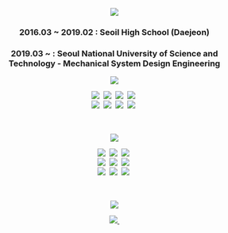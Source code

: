 <p align="center">
  <img src="https://readme-typing-svg.demolab.com/?lines=%F0%9F%93%96+Education+%F0%9F%93%96&font=Fira%20Code&center=true&width=380&height=50&duration=1000&pause=5000">
</p>

<h3 align="center">2016.03 ~ 2019.02 : Seoil High School (Daejeon)</h3>
<h3 align="center">2019.03 ~         : Seoul National University of Science and Technology - Mechanical System Design Engineering</h3>

<!--내용 부분-->
<p align="center">
  <img src="https://readme-typing-svg.demolab.com/?lines=%E2%9C%A8+Tech+Stack+%E2%9C%A8&font=Fira%20Code&center=true&width=380&height=50&duration=1000&pause=5000">
</p>
<div align="center">
  <img src="https://img.shields.io/badge/c-A8B9CC?style=for-the-badge&logo=c&logoColor=white" />&nbsp
  <img src="https://img.shields.io/badge/c++-00599C?style=for-the-badge&logo=cplusplus&logoColor=white" />&nbsp
  <img src="https://img.shields.io/badge/c%23-512BD4?style=for-the-badge&logo=csharp&logoColor=white" />&nbsp
  <img src="https://img.shields.io/badge/python-3776AB?style=for-the-badge&logo=python&logoColor=white" />&nbsp
</div>

<div align="center">
  <img src="https://img.shields.io/badge/arduino-00878F?style=for-the-badge&logo=arduino&logoColor=white" />&nbsp
  <img src="https://img.shields.io/badge/matlab-FF3621?style=for-the-badge&logoColor=white" />&nbsp
  <img src="https://img.shields.io/badge/opencv-5C3EE8?style=for-the-badge&logo=opencv&logoColor=white" />&nbsp
  <img src="https://img.shields.io/badge/yolo-7B3FE4?style=for-the-badge&logoColor=white" />&nbsp
</div>

<br>
<br>

<p align="center">
  <img src="https://readme-typing-svg.demolab.com/?lines=%F0%9F%9B%A0+Tools+%F0%9F%9B%A0&font=Fira%20Code&center=true&width=380&height=50&duration=1000&pause=5000">
</p>
<div align="center">
  <img src="https://img.shields.io/badge/git-F05033.svg?style=for-the-badge&logo=git&logoColor=white" />&nbsp
  <img src="https://img.shields.io/badge/github-181717.svg?style=for-the-badge&logo=github&logoColor=white" />&nbsp
  <img src="https://img.shields.io/badge/Notion-F3F3F3.svg?style=for-the-badge&logo=notion&logoColor=black" />&nbsp
</div>

<div align="center">
  <img src="https://img.shields.io/badge/stm32-03234B.svg?style=for-the-badge&logo=stmicroelectronics&logoColor=white" />&nbsp
  <img src="https://img.shields.io/badge/armKeil-394049.svg?style=for-the-badge&logo=armkeil&logoColor=white" />&nbsp
  <img src="https://img.shields.io/badge/raspberryPi-A22846.svg?style=for-the-badge&logo=raspberrypi&logoColor=white" />&nbsp
</div>

<div align="center">
  <img src="https://img.shields.io/badge/linux-FCC624.svg?style=for-the-badge&logo=linux&logoColor=white" />&nbsp
  <img src="https://img.shields.io/badge/ubuntu-E95420.svg?style=for-the-badge&logo=ubuntu&logoColor=white" />&nbsp
  <img src="https://img.shields.io/badge/ros-22314E.svg?style=for-the-badge&logo=ros&logoColor=white" />&nbsp
</div>

<br>
<br>

<p align="center">
  <img src="https://readme-typing-svg.demolab.com/?lines=%F0%9F%93%AB+Contact+%F0%9F%93%AB&font=Fira%20Code&center=true&width=380&height=50&duration=1000&pause=5000">
</p>
<div align="center">
  <a href="minerva01st@gmail.com">
    <img
      src="https://img.shields.io/badge/minerva01st@gmail.com-D14836?style=for-the-badge&logo=gmail&logoColor=white"/>&nbsp
  </a>
</div>
